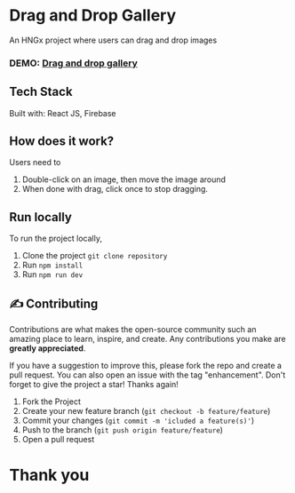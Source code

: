 # Drag and Drop Gallery
An HNGx project where users can drag and drop images 


### DEMO: [Drag and drop gallery](https://gallery-codeinn.netlify.app/)

## Tech Stack

Built with: React JS, Firebase


## How does it work?
Users need to
1. Double-click on an image, then move the image around
2. When done with drag, click once to stop dragging.



## Run locally
To run the project locally,
1. Clone the project
`git clone repository`
2. Run
`npm install`
3. Run
`npm run dev`
   

<!-- CONTRIBUTING -->

## :writing_hand: Contributing

Contributions are what makes the open-source community such an amazing place to learn, inspire, and create. Any
contributions you make are **greatly appreciated**.

If you have a suggestion to improve this, please fork the repo and create a pull request. You can also
open an issue with the tag "enhancement". Don't forget to give the project a star! Thanks again!

1. Fork the Project
2. Create your new feature branch (`git checkout -b feature/feature`)
3. Commit your changes (`git commit -m 'icluded a feature(s)'`)
4. Push to the branch (`git push origin feature/feature`)
5. Open a pull request


<!-- MARKDOWN LINKS & IMAGES -->
<!-- https://www.markdownguide.org/basic-syntax/#reference-style-links -->

#  Thank you

